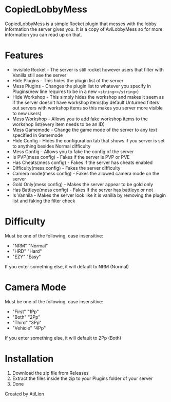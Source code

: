 # CopiedLobbyMess
CopiedLobbyMess is a simple Rocket plugin that messes with the lobby information the server gives you. It is a copy of AviLobbyMess so for more information you can read up on that.

# Features

 - Invisible Rocket - The server is still rocket however users that filter with Vanilla still see the server
 - Hide Plugins - This hides the plugin list of the server
 - Mess Plugins - Changes the plugin list to whatever you specify in Plugins(new line requires to be in a new `<string></string>`)
 - Hide Workshop - This simply hides the workshop and makes it seem as if the server doesn't have workshop items(by default Unturned filters out servers with workshop items so this makes you server more visible to new users)
 - Mess Workshop - Allows you to add fake workshop items to the workshop list(every item needs to be an ID)
 - Mess Gamemode - Change the game mode of the server to any text specified in Gamemode
 - Hide Config - Hides the configuration tab that shows if you server is set to anything besides Normal difficulty
 - Mess Config - Allows you to fake the config of the server
 - Is PVP(mess config) - Fakes if the server is PVP or PVE
 - Has Cheats(mess config) - Fakes if the server has cheats enabled
 - Difficulty(mess config) - Fakes the server difficulty
 - Camera mode(mess config) - Fakes the allowed camera mode on the server
 - Gold Only(mess config) - Makes the server appear to be gold only
 - Has Battleye(mess config) - Fakes if the server has battleye or not
 - Is Vannila - Makes the server look like it is vanilla by removing the plugin list and faking the filter check

# Difficulty

Must be one of the following, case insensitive:

- "NRM" "Normal"
- "HRD" "Hard"
- "EZY" "Easy"

If you enter something else, it will default to NRM (Normal)


# Camera Mode

Must be one of the following, case insensitive:

- "First" "1Pp"
- "Both" "2Pp"
- "Third" "3Pp"
- "Vehicle" "4Pp"

If you enter something else, it will default to 2Pp (Both)

# Installation

 1. Download the zip file from Releases
 2. Extract the files inside the zip to your Plugins folder of your server
 3. Done

Created by AtiLion
